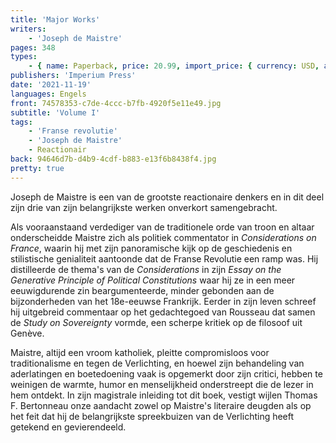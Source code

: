 ```yaml
---
title: 'Major Works'
writers:
    - 'Joseph de Maistre'
pages: 348
types:
    - { name: Paperback, price: 20.99, import_price: { currency: USD, amount: 19.55 }, isbn: 978-1-922602-22-0 }
publishers: 'Imperium Press'
date: '2021-11-19'
languages: Engels
front: 74578353-c7de-4ccc-b7fb-4920f5e11e49.jpg
subtitle: 'Volume I'
tags:
    - 'Franse revolutie'
    - 'Joseph de Maistre'
    - Reactionair
back: 94646d7b-d4b9-4cdf-b883-e13f6b8438f4.jpg
pretty: true
---
```


Joseph de Maistre is een van de grootste reactionaire denkers en in dit deel zijn drie van zijn belangrijkste werken onverkort samengebracht.

Als vooraanstaand verdediger van de traditionele orde van troon en altaar onderscheidde Maistre zich als politiek commentator in *Considerations on France*, waarin hij met zijn panoramische kijk op de geschiedenis en stilistische genialiteit aantoonde dat de Franse Revolutie een ramp was. Hij distilleerde de thema's van de *Considerations* in zijn *Essay on the Generative Principle of Political Constitutions* waar hij ze in een meer eeuwigdurende zin beargumenteerde, minder gebonden aan de bijzonderheden van het 18e-eeuwse Frankrijk. Eerder in zijn leven schreef hij uitgebreid commentaar op het gedachtegoed van Rousseau dat samen de *Study on Sovereignty* vormde, een scherpe kritiek op de filosoof uit Genève.

Maistre, altijd een vroom katholiek, pleitte compromisloos voor traditionalisme en tegen de Verlichting, en hoewel zijn behandeling van aderlatingen en boetedoening vaak is opgemerkt door zijn critici, hebben te weinigen de warmte, humor en menselijkheid onderstreept die de lezer in hem ontdekt. In zijn magistrale inleiding tot dit boek, vestigt wijlen Thomas F. Bertonneau onze aandacht zowel op Maistre's literaire deugden als op het feit dat hij de belangrijkste spreekbuizen van de Verlichting heeft getekend en gevierendeeld.
